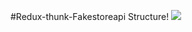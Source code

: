 #Redux-thunk-Fakestoreapi Structure!
<img src='https://github.com/swaraj54/Newton-school-thunk-Fakestoreapi/assets/70018714/a5b1f1ac-893f-44f5-98f0-e8214ba183e7' />

